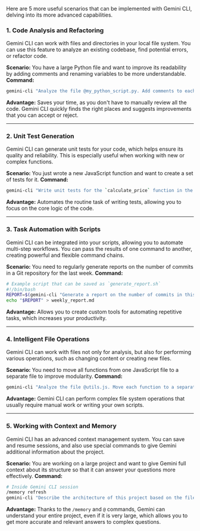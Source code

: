 Here are 5 more useful scenarios that can be implemented with Gemini CLI, delving into its more advanced capabilities. 

### 1. **Code Analysis and Refactoring**

Gemini CLI can work with files and directories in your local file system. You can use this feature to analyze an existing codebase, find potential errors, or refactor code.

**Scenario:** You have a large Python file and want to improve its readability by adding comments and renaming variables to be more understandable.
**Command:**

```bash
gemini-cli "Analyze the file @my_python_script.py. Add comments to each function and variable. If variable names are uninformative, suggest more appropriate ones."
```

**Advantage:** Saves your time, as you don't have to manually review all the code. Gemini CLI quickly finds the right places and suggests improvements that you can accept or reject.

-----

### 2. **Unit Test Generation**

Gemini CLI can generate unit tests for your code, which helps ensure its quality and reliability. This is especially useful when working with new or complex functions.

**Scenario:** You just wrote a new JavaScript function and want to create a set of tests for it.
**Command:**

```bash
gemini-cli "Write unit tests for the `calculate_price` function in the @product_logic.js file. Tests should cover different scenarios, including edge cases."
```

**Advantage:** Automates the routine task of writing tests, allowing you to focus on the core logic of the code.

-----

### 3. **Task Automation with Scripts**

Gemini CLI can be integrated into your scripts, allowing you to automate multi-step workflows. You can pass the results of one command to another, creating powerful and flexible command chains.

**Scenario:** You need to regularly generate reports on the number of commits in a Git repository for the last week.
**Command:**

```bash
# Example script that can be saved as `generate_report.sh`
#!/bin/bash
REPORT=$(gemini-cli "Generate a report on the number of commits in this repository for the last week, using git log. The report should be in a bulleted list format.")
echo "$REPORT" > weekly_report.md
```

**Advantage:** Allows you to create custom tools for automating repetitive tasks, which increases your productivity.

-----

### 4. **Intelligent File Operations**

Gemini CLI can work with files not only for analysis, but also for performing various operations, such as changing content or creating new files.

**Scenario:** You need to move all functions from one JavaScript file to a separate file to improve modularity.
**Command:**

```bash
gemini-cli "Analyze the file @utils.js. Move each function to a separate file, naming it after the function. Remove functions from the original file and replace them with imports."
```

**Advantage:** Gemini CLI can perform complex file system operations that usually require manual work or writing your own scripts.

-----

### 5. **Working with Context and Memory**

Gemini CLI has an advanced context management system. You can save and resume sessions, and also use special commands to give Gemini additional information about the project.

**Scenario:** You are working on a large project and want to give Gemini full context about its structure so that it can answer your questions more effectively.
**Command:**

```bash
# Inside Gemini CLI session
/memory refresh
gemini-cli "Describe the architecture of this project based on the files in the current directory."
```

**Advantage:** Thanks to the `/memory` and `@` commands, Gemini can understand your entire project, even if it is very large, which allows you to get more accurate and relevant answers to complex questions.
